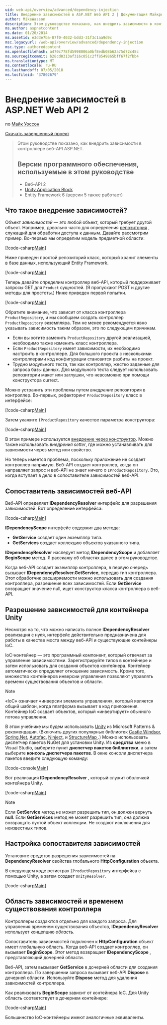 ```yaml
---
uid: web-api/overview/advanced/dependency-injection
title: Внедрение зависимостей в ASP.NET Web API 2 | Документация Майкрософт
author: MikeWasson
description: Этом руководстве показано, как внедрить зависимости в контроллере веб-API ASP.NET. Версии программного обеспечения, используемые в руководстве Web API 2 Unity Application Block...
ms.author: aspnetcontent
ms.date: 01/20/2014
ms.assetid: e3d3e7ba-87f0-4032-bdd3-31f3c1aa9d9c
msc.legacyurl: /web-api/overview/advanced/dependency-injection
msc.type: authoredcontent
ms.openlocfilehash: a470c778fd5998006a0bf8edb08b62a75d72c48c
ms.sourcegitcommit: b28cd0313af316c051c2ff8549865bff67f2fbb4
ms.translationtype: MT
ms.contentlocale: ru-RU
ms.lasthandoff: 07/05/2018
ms.locfileid: "37802679"
---
```

<a name="dependency-injection-in-aspnet-web-api-2"></a>Внедрение зависимостей в ASP.NET Web API 2
====================
по [Майк Уоссон](https://github.com/MikeWasson)

[Скачать завершенный проект](http://code.msdn.microsoft.com/ASP-NET-Web-API-Tutorial-468ee148)

> Этом руководстве показано, как внедрить зависимости в контроллере веб-API ASP.NET.
> 
> ## <a name="software-versions-used-in-the-tutorial"></a>Версии программного обеспечения, используемые в этом руководстве
> 
> 
> - Веб-API 2
> - [Unity Application Block](https://www.nuget.org/packages/Unity/)
> - Entity Framework 6 (версии 5 также работает)


## <a name="what-is-dependency-injection"></a>Что такое внедрение зависимостей?

Объект *зависимостей* — это любой объект, который требует другой объект. Например, довольно часто для определения [репозитория](http://martinfowler.com/eaaCatalog/repository.html) , служащий для обработки доступа к данным. Давайте рассмотрим пример. Во-первых мы определим модель предметной области:

[!code-csharp[Main](dependency-injection/samples/sample1.cs)]

Ниже приведен простой репозиторий класс, который хранит элементы в базе данных, использующий Entity Framework.

[!code-csharp[Main](dependency-injection/samples/sample2.cs)]

Теперь давайте определим контроллер веб-API, который поддерживает запросы GET для `Product` сущностей. (Я пропускают POST и другие методы для простоты.) Ниже приведен первой попытки.

[!code-csharp[Main](dependency-injection/samples/sample3.cs)]

Обратите внимание, что зависит от класса контроллера `ProductRepository`, и мы сообщаем создать контроллер `ProductRepository` экземпляра. Тем не менее рекомендуется явно указывать зависимость таким образом, это по следующим причинам.

- Если вы хотите заменить `ProductRepository` другой реализацией, необходимо также изменить класс контроллера.
- Если `ProductRepository` имеет зависимости, их необходимо настроить в контроллере. Для большого проекта с несколькими контроллерами код конфигурации становится разбиты на проект.
- Трудно модульного теста, так как контроллер, жестко заданные для запроса базы данных. Для модульного теста следует использовать репозитории макет или заглушки, что невозможно при помощи конструктора currect.

Можно устранить эти проблемы путем *внедрение* репозитория в контроллер. Во-первых, рефакторинг `ProductRepository` класс в интерфейсе:

[!code-csharp[Main](dependency-injection/samples/sample4.cs)]

Затем укажите `IProductRepository` качестве параметра конструктора:

[!code-csharp[Main](dependency-injection/samples/sample5.cs)]

В этом примере используется [внедрение через конструктор](http://www.martinfowler.com/articles/injection.html#FormsOfDependencyInjection). Можно также использовать *внедрения setter*, где можно устанавливать для зависимости через метод или свойство.

Но теперь имеется проблема, поскольку приложение не создает контроллер напрямую. Веб-API создает контроллер, когда он направляет запрос и веб-API не знает ничего о `IProductRepository`. Это, когда вступает в дело в сопоставителе зависимостей веб-API.

## <a name="the-web-api-dependency-resolver"></a>Сопоставитель зависимостей веб-API

Веб-API определяет **IDependencyResolver** интерфейс для разрешения зависимостей. Вот определение интерфейса:

[!code-csharp[Main](dependency-injection/samples/sample6.cs)]

**IDependencyScope** интерфейс содержит два метода:

- **GetService** создает один экземпляр типа.
- **GetServices** создает коллекцию объектов указанного типа.

**IDependencyResolver** наследует метод **IDependencyScope** и добавляет **BeginScope** метод. Я расскажу об областях далее в этом руководстве.

Когда веб-API создает экземпляр контроллера, в первую очередь вызывает **IDependencyResolver.GetService**, передав тип контроллера. Этот обработчик расширяемости можно использовать для создания контроллера, разрешение всех зависимостей. Если **GetService** возвращает значение null, ищет конструктор класса контроллера в веб-API.

## <a name="dependency-resolution-with-the-unity-container"></a>Разрешение зависимостей для контейнера Unity

Несмотря на то, что можно написать полное **IDependencyResolver** реализация с нуля, интерфейс действительно предназначена для работы в качестве моста между веб-API и существующие контейнеры IoC.

IoC-контейнер — это программный компонент, который отвечает за управление зависимостями. Зарегистрируйте типов в контейнере и затем использовать для создания объектов контейнера. Контейнер автоматически определяет отношение зависимость. Кроме того, множество контейнеров инверсии управления позволяют управлять времени существования объектов и области.

> [!NOTE]
> «IoC» означает «инверсии элемента управления», который является общий шаблон, когда платформа вызывает в код приложения. Контейнер IoC создает объектов, который «инвертирует» обычного потока управления.


В этом учебнике мы будем использовать [Unity](https://msdn.microsoft.com/library/ff647202.aspx) из Microsoft Patterns &amp; рекомендации. (Включить других популярных библиотек [Castle Windsor](http://www.castleproject.org/), [Spring.Net](http://www.springframework.net/), [Autofac](https://code.google.com/p/autofac/), [Ninject](http://www.ninject.org/), и [StructureMap ](http://docs.structuremap.net/).) Можно использовать диспетчер пакетов NuGet для установки Unity. Из **средства** меню в Visual Studio, выберите пункт **диспетчер пакетов библиотеки**, а затем выберите **консоль диспетчера пакетов**. В окне консоли диспетчера пакетов введите следующую команду:

[!code-console[Main](dependency-injection/samples/sample7.cmd)]

Вот реализация **IDependencyResolver** , который служит оболочкой контейнера Unity.

[!code-csharp[Main](dependency-injection/samples/sample8.cs)]

> [!NOTE]
> Если **GetService** метод не может разрешить тип, он должен вернуть **null**. Если **GetServices** метод не может разрешить тип, она должна возвращать пустой объект коллекции. Не создают исключения для неизвестных типов.


## <a name="configuring-the-dependency-resolver"></a>Настройка сопоставителя зависимостей

Установите средство разрешения зависимостей на **DependencyResolver** свойства глобального **HttpConfiguration** объекта.

В следующем коде регистрах `IProductRepository` интерфейса с помощью Unity, а затем создает `UnityResolver`.

[!code-csharp[Main](dependency-injection/samples/sample9.cs)]

## <a name="dependency-scope-and-controller-lifetime"></a>Область зависимостей и временем существования контроллера

Контроллеры создаются отдельно для каждого запроса. Для управления временем существования объектов, **IDependencyResolver** использует концепцию *область*.

Сопоставитель зависимостей подключен к **HttpConfiguration** объект имеет глобальную область. Когда веб-API создает контроллер, он вызывает **BeginScope**. Этот метод возвращает **IDependencyScope** , представляющий дочерней области.

Веб-API, затем вызывает **GetService** в дочерней области для создания контроллера. По завершении запроса вызывает веб-API **Dispose** в дочерней области. Используйте **Dispose** метод для удаления зависимостей контроллера.

Как реализовать **BeginScope** зависит от контейнера IoC. Для Unity область соответствует в дочернем контейнере:

[!code-csharp[Main](dependency-injection/samples/sample10.cs)]

Большинство IoC-контейнеры имеют аналогичные эквиваленты.
